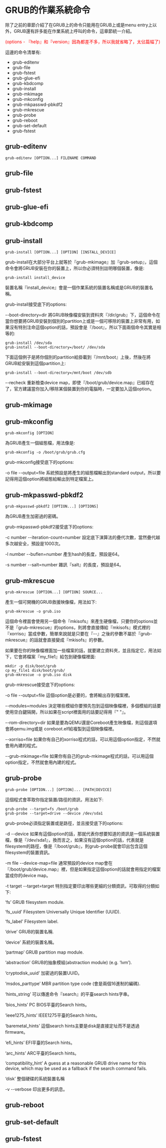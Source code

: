 # GRUB的作業系統命令
除了之前的章節介紹了在GRUB上的命令只能用在GRUB上或是menu entry上以外，GRUB還有許多能在作業系統上呼叫的命令，這章節統一介紹。

<font color="red">(options - 『help』和『version』因為都差不多，所以我就省略了，太佔篇幅了)</font>

這邊的命令清單有:
- grub-editenv
- grub-file
- grub-fstest
- grub-glue-efi
- grub-kbdcomp
- grub-install
- grub-mkimage
- grub-mkconfig
- grub-mkpasswd-pbkdf2
- grub-mkrescue
- grub-probe
- grub-reboot
- grub-set-default
- grub-fstest




## grub-editenv
```
grub-editenv [OPTION...] FILENAME COMMAND
```

## grub-file



## grub-fstest


## grub-glue-efi

## grub-kbdcomp

## grub-install
```
grub-install [OPTION...] [OPTION] [INSTALL_DEVICE]
```
grub-install在大部分平台上就等於『grub-mkimage』加『grub-setup』，這個命令會將GRUB安裝在你的裝置上，所以你必須特別註明哪個裝置，像是:
```
grub-install install_device
```
裝置名稱『install_device』會是一個作業系統的裝置名稱或是GRUB的裝置名稱。

grub-install接受底下的options:

--boot-directory=dir
將GRUB映像檔安裝到資料夾『/dir/grub』下，這個命令在當你想要將GRUB安裝到個別的partition上或是一個可移除的裝置上非常有用，如果沒有特別注命這個option的話，預設會是『/boot』，所以下面兩個命令其實是相等的:
```
grub-install /dev/sda
grub-install --boot-directory=/boot/ /dev/sda
```

下面這個例子是將你個別的partition給掛載到『/mnt/boot』上後，然後在將GRUB給安裝到這個partition上:
```
grub-install --boot-directory=/mnt/boot /dev/sdb
```

--recheck
重新檢查device map，即使『/boot/grub/device.map』已經存在了，官方建議當你加入/移除某個裝置到你的電腦時，一定要加入這個option。

## grub-mkimage


## grub-mkconfig
```
grub-mkconfig [OPTION]
```
為GRUB產生一個組態檔，用法像是:
```
grub-mkconfig -o /boot/grub/grub.cfg
```

grub-mkconfig接受底下的options:
<br>

-o file
--output=file
系統預設是將產生的組態檔輸出到standard output，所以要記得用這個option將組態給輸出到特定檔案上。



## grub-mkpasswd-pbkdf2
```
grub-mkpasswd-pbkdf2 [OPTION...] [OPTIONS]
```
為GRUB產生加密過的密碼。


grub-mkpasswd-pbkdf2接受底下的options:

-c number
--iteration-count=number
設定底下演算法的疊代次數，當然疊代越多次越安全，預設是1000次。

-l number
--buflen=number
產生hash的長度，預設是64。

-s number
--salt=number
雜訊『salt』的長度，預設是64。

## grub-mkrescue
```
grub-mkrescue [OPTION...] [OPTION] SOURCE...
```
產生一個可開機的GRUB救援映像檔，用法如下:
```
grub-mkrescue -o grub.iso
```

這個命令裡面會使用另一個命令『mkisofs』來產生硬像檔，只要你的options並不是『grub-mkrescue』的options，則將會直接傳給『mkisofs』模式裡的『xorriso』當成參數，簡單來說就是只要在『--』之後的參數不屬於『grub-mkrescue』的話就會直接變成『mkisofs』的參數。

如果要在你的映像檔裡面加一些檔案的話，就要建立資料夾，並且指定它，用法如下，它會將檔案『my_file1』給包到硬像檔裡面:

```
mkdir -p disk/boot/grub
cp my_file1 disk/boot/grub/
grub-mkrescue -o grub.iso disk
```

grub-mkrescue接受底下的options:

-o file
--output=file
這個option是必要的，會將輸出存到檔案裡。

--modules=modules
決定哪些模組你要預先包到這個映像檔裡，多個模組的話要使用空白鍵隔開，所以如果在script裡面用的話要記得用『" "』。

--rom-directory=dir
如果是要為QEMU還是Coreboot產生映像檔，則這個選項會將qemu.img或是 coreboot.elf給複製到這個映像檔裡。

--xorriso=file
如果你有自己的xorriso程式的話，可以用這個option指定，不然就會用內建的程式。

--grub-mkimage=file
如果你有自己的grub-mkimage程式的話，可以用這個option指定，不然就會用內建的程式。

## grub-probe
```
grub-probe [OPTION...] [OPTION]... [PATH|DEVICE]
```
這個程式會萃取你指定裝置/路徑的資訊，用法如下:

```
grub-probe --target=fs /boot/grub
grub-probe --target=drive --device /dev/sda1
```

grub-probe必須指定裝置或是路徑，並且接受底下的options:

-d
--device
如果有這個option的話，那就代表你想要知道的資訊是一個系統裝置檔，像是『/dev/sda1』，換而言之，如果沒有這個option的話，代表就是filesystem的路徑，像是『/boot/grub』，則grub-probe就會印出包含這個filesystem的裝置資訊。

-m file
--device-map=file
通常預設的device map會在『/boot/grub/device.map』裡，但是如果指定這個option的話就會用指定的檔案當成你的device map。

-t target
--target=target
特別指定要印出哪些更細的分類資訊，可取得的分類如下:

‘fs’
GRUB filesystem module.

‘fs_uuid’
Filesystem Universally Unique Identifier (UUID).

‘fs_label’
Filesystem label.

‘drive’
GRUB的裝置名稱.

‘device’
系統的裝置名稱。

‘partmap’
GRUB partition map module.

‘abstraction’
GRUB的抽象模組(abstraction module) (e.g. ‘lvm’).

‘cryptodisk_uuid’
加密過的裝置UUID。

‘msdos_parttype’
MBR partition type code (會是兩個16進制的編碼).

‘hints_string’
可以傳進命令『search』的平臺search hints字串。

‘bios_hints’
PC BIOS平臺的Search hints。

‘ieee1275_hints’
IEEE1275平臺的Search hints。

‘baremetal_hints’
這個search hints主要是disk是直接定址而不是透過firmware。

‘efi_hints’
EFI平臺的Search hints。

‘arc_hints’
ARC平臺的Search hints。

‘compatibility_hint’
A guess at a reasonable GRUB drive name for this device, which may be used as a fallback if the search command fails.

‘disk’
整個硬碟的系統裝置名稱

-v
--verbose
印出更多的訊息。


## grub-reboot

## grub-set-default

## grub-fstest


